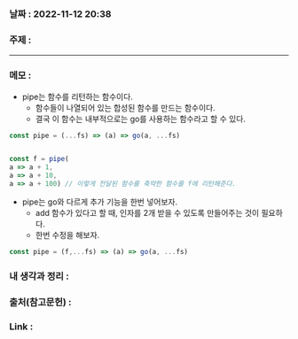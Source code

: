 ### 날짜 : 2022-11-12 20:38
### 주제 : 

---- 

### 메모 : 
- pipe는 함수를 리턴하는 함수이다. 
	- 함수들이 나열되어 있는 합성된 함수를 만드는 함수이다. 
	- 결국 이 함수는 내부적으로는 go를 사용하는 함수라고 할 수 있다. 

```javascript
const pipe = (...fs) => (a) => go(a, ...fs)


const f = pipe(
a => a + 1, 
a => a + 10, 
a => a + 100) // 이렇게 전달된 함수를 축약한 함수를 f에 리턴해준다.
```

- pipe는 go와 다르게 추가 기능을 한번 넣어보자. 
	- add 함수가 있다고 할 때, 인자를 2개 받을 수 있도록 만들어주는 것이 필요하다. 
	- 한번 수정을 해보자. 

```javascript
const pipe = (f,...fs) => (a) => go(a, ...fs)

```


### 내 생각과 정리 : 


### 출처(참고문헌) : 


### Link : 
